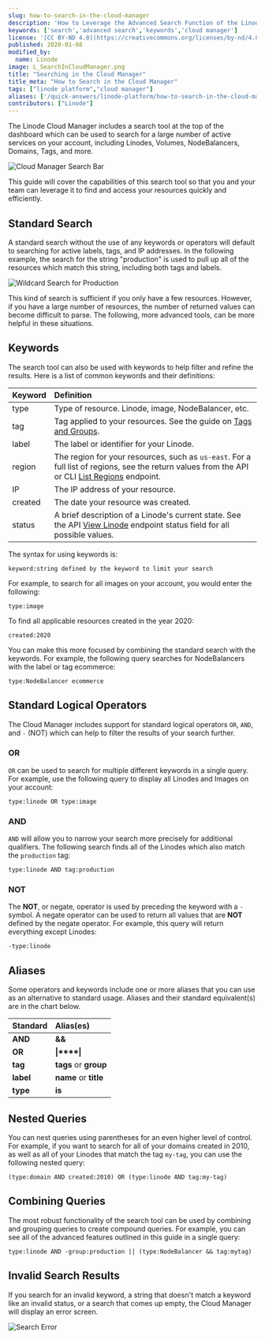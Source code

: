 ```yaml
---
slug: how-to-search-in-the-cloud-manager
description: 'How to Leverage the Advanced Search Function of the Linode Cloud Manager.'
keywords: ['search','advanced search','keywords','cloud manager']
license: '[CC BY-ND 4.0](https://creativecommons.org/licenses/by-nd/4.0)'
published: 2020-01-08
modified_by:
  name: Linode
image: L_SearchInCloudManager.png
title: "Searching in the Cloud Manager"
title_meta: "How to Search in the Cloud Manager"
tags: ["linode platform","cloud manager"]
aliases: ['/quick-answers/linode-platform/how-to-search-in-the-cloud-manager/']
contributors: ["Linode"]
---
```


The Linode Cloud Manager includes a search tool at the top of the dashboard which can be used to search for a large number of active services on your account, including Linodes, Volumes, NodeBalancers, Domains, Tags, and more.

![Cloud Manager Search Bar](searchbar.png "Cloud Manager Search Bar")

This guide will cover the capabilities of this search tool so that you and your team can leverage it to find and access your resources quickly and efficiently.

## Standard Search

A standard search without the use of any keywords or operators will default to searching for active labels, tags, and IP addresses. In the following example, the search for the string "production" is used to pull up all of the resources which match this string, including both tags and labels.

![Wildcard Search for Production](wildcardsearch.png "Wildcard Search for Production")

This kind of search is sufficient if you only have a few resources. However, if you have a large number of resources, the number of returned values can become difficult to parse. The following, more advanced tools, can be more helpful in these situations.

## Keywords

The search tool can also be used with keywords to help filter and refine the results. Here is a list of common keywords and their definitions:

| Keyword   | Definition   |
|:--------------|:------------|
| type | Type of resource. Linode, image, NodeBalancer, etc.  |
| tag  | Tag applied to your resources. See the guide on [Tags and Groups](/docs/guides/tags-and-groups/). |
| label | The label or identifier for your Linode. |
| region | The region for your resources, such as `us-east`. For a full list of regions, see the return values from the API or CLI [List Regions](/docs/api/regions/#regions-list) endpoint. |
| IP | The IP address of your resource. |
| created | The date your resource was created. |
| status | A brief description of a Linode's current state. See the API [View Linode](/docs/api/linode-instances/#linode-view) endpoint status field for all possible values. |

The syntax for using keywords is:

    keyword:string defined by the keyword to limit your search

For example, to search for all images on your account, you would enter the following:

    type:image

To find all applicable resources created in the year 2020:

    created:2020

You can make this more focused by combining the standard search with the keywords. For example, the following query searches for NodeBalancers with the label or tag ecommerce:

    type:NodeBalancer ecommerce

## Standard Logical Operators

The Cloud Manager includes support for standard logical operators `OR`, `AND`, and `-` (NOT) which can help to filter the results of your search further.

### OR

`OR` can be used to search for multiple different keywords in a single query. For example, use the following query to display all Linodes and Images on your account:

    type:linode OR type:image

### AND

`AND` will allow you to narrow your search more precisely for additional qualifiers. The following search finds all of the Linodes which also match the `production` tag:

    type:linode AND tag:production

### NOT

The **NOT**, or negate, operator is used by preceding the keyword with a `-` symbol. A negate operator can be used to return all values that are **NOT** defined by the negate operator. For example, this query will return everything except Linodes:

    -type:linode

## Aliases

Some operators and keywords include one or more aliases that you can use as an alternative to standard usage. Aliases and their standard equivalent(s) are in the chart below.

| Standard | Alias(es) |
|:--------------|:------------|
| **AND** | **&&** |
| **OR** |  **&#124;****&#124;** |
| **tag** | **tags** or **group** |
| **label** | **name** or **title** |
| **type** | **is** |

## Nested Queries

You can nest queries using parentheses for an even higher level of control. For example, if you want to search for all of your domains created in 2010, as well as all of your Linodes that match the tag `my-tag`, you can use the following nested query:

    (type:domain AND created:2010) OR (type:linode AND tag:my-tag)

## Combining Queries

The most robust functionality of the search tool can be used by combining and grouping queries to create compound queries. For example, you can see all of the advanced features outlined in this guide in a single query:

    type:linode AND -group:production || (type:NodeBalancer && tag:mytag)

## Invalid Search Results

If you search for an invalid keyword, a string that doesn't match a keyword like an invalid status, or a search that comes up empty, the Cloud Manager will display an error screen.

![Search Error](cloud-manager-search-error.png "Search Error")